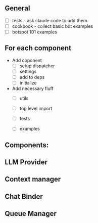 
## General

- [ ] tests - ask claude code to add them. 
- [ ] cookbook - collect basic bot examples
- [ ] botspot 101 examples

## For each component

- Add coponent
  - [ ] setup dispatcher
  - [ ] settings
  - [ ] add to deps
  - [ ] initialize

- Add necessary fluff
  - [ ] utils
  - [ ] top level import
  - [ ] tests
  - [ ] examples


## Components:


## LLM Provider

## Context manager

## Chat Binder

## Queue Manager